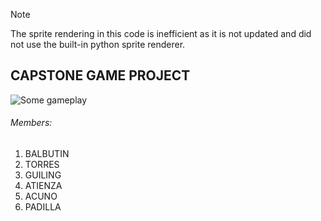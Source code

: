 > [!NOTE]
> The sprite rendering in this code is inefficient as it is not updated and did not use the built-in python sprite renderer.

## CAPSTONE GAME PROJECT
![Some gameplay](https://media.giphy.com/media/w2lAjp2lwMgMaeJmgT/giphy.gif)
###### Members:
1. BALBUTIN
2. TORRES
3. GUILING
4. ATIENZA
5. ACUNO
6. PADILLA
